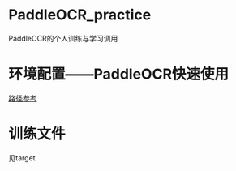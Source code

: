 # PaddleOCR_practice
PaddleOCR的个人训练与学习调用

# 环境配置——PaddleOCR快速使用
[路径参考](https://github.com/PaddlePaddle/PaddleOCR/blob/release/2.6/doc/doc_ch/quickstart.md)

# 训练文件
见target
